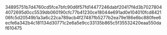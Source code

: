 34895751b7d4760cd5fce7bfc90d6f57fd14477246dabf20417f4d3b70278044072695d0cc5539db060190cfc77b41230ce18044e691ad0e104010fcd842106fc5d20549b1a3a6c22ca789acb4f27487fb5277b2ea79e186e6bc880fee6ecfe6a342b4c181134d30771c2e6a5e9cc33135b865c5f35532420eaa550daf610475
